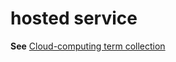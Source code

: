 # hosted service

**See** [Cloud-computing term collection](../term-collections/cloud-computing-terms.md)

